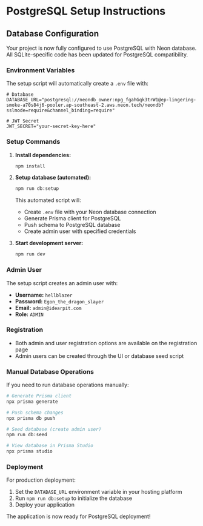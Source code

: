 # PostgreSQL Setup Instructions

## Database Configuration

Your project is now fully configured to use PostgreSQL with Neon database. All SQLite-specific code has been updated for PostgreSQL compatibility.

### Environment Variables

The setup script will automatically create a `.env` file with:

```env
# Database
DATABASE_URL="postgresql://neondb_owner:npg_fgahGqk3trW1@ep-lingering-smoke-a70s84j6-pooler.ap-southeast-2.aws.neon.tech/neondb?sslmode=require&channel_binding=require"

# JWT Secret
JWT_SECRET="your-secret-key-here"
```

### Setup Commands

1. **Install dependencies:**
   ```bash
   npm install
   ```

2. **Setup database (automated):**
   ```bash
   npm run db:setup
   ```

   This automated script will:
   - Create `.env` file with your Neon database connection
   - Generate Prisma client for PostgreSQL
   - Push schema to PostgreSQL database
   - Create admin user with specified credentials

3. **Start development server:**
   ```bash
   npm run dev
   ```

### Admin User

The setup script creates an admin user with:
- **Username:** `hellblazer`
- **Password:** `Egon_the_dragon_slayer`
- **Email:** `admin@idearpit.com`
- **Role:** `ADMIN`

### Registration

- Both admin and user registration options are available on the registration page
- Admin users can be created through the UI or database seed script

### Manual Database Operations

If you need to run database operations manually:

```bash
# Generate Prisma client
npx prisma generate

# Push schema changes
npx prisma db push

# Seed database (create admin user)
npm run db:seed

# View database in Prisma Studio
npx prisma studio
```

### Deployment

For production deployment:

1. Set the `DATABASE_URL` environment variable in your hosting platform
2. Run `npm run db:setup` to initialize the database
3. Deploy your application

The application is now ready for PostgreSQL deployment!
